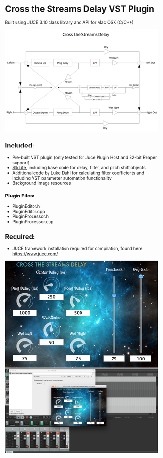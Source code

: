 # Cross the Streams Delay VST Plugin
  
  Built using JUCE 3.10 class library and API for Mac OSX (C/C++)

![alt text](https://github.com/Bsangston/Cross-the-Streams-Delay/blob/master/Cross_The_Streams_Signal_Flow.png)

## Included:
- Pre-built VST plugin (only tested for Juce Plugin Host and 32-bit Reaper support)
- [StkLite](https://ccrma.stanford.edu/software/stk/), including base code for delay, filter, and pitch shift objects
- Additional code by Luke Dahl for calculating filter coefficients and including VST parameter automation functionality
- Background image resources

### Plugin Files:
- PluginEditor.h
- PluginEditor.cpp
- PluginProcessor.h
- PluginProcessor.cpp

## Required:
- JUCE framework installation required for compilation, found here <https://www.juce.com/> 


![alt text](https://github.com/Bsangston/Cross-the-Streams-Delay/blob/master/Cross_The_Streams.png)
![alt text](https://github.com/Bsangston/Cross-the-Streams-Delay/blob/master/Cross_The_Streams_Reaper.png)
